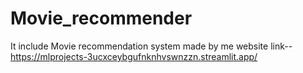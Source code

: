# Movie_recommender
It include Movie recommendation system made by me
website link-- https://mlprojects-3ucxceybgufnknhvswnzzn.streamlit.app/
